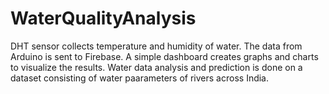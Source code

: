 # WaterQualityAnalysis

DHT sensor collects temperature and humidity of water. The data from Arduino is sent to Firebase. A simple dashboard creates graphs and charts to visualize the results.
Water data analysis and prediction is done on a dataset consisting of water paarameters of rivers across India.
